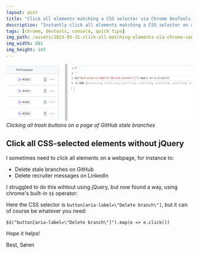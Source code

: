 ```yaml
---
layout: post
title: "Click all elements matching a CSS selector via Chrome DevTools console"
description: "Instantly click all elements matching a CSS selector on a webpage using only Chrome DevTools. No jQuery needed."
tags: [chrome, devtools, console, quick tips]
img_path: /assets/2023-05-31-click-all-matching-elements-via-chrome-console/click-all-github-trash-icons.png
img_width: 801
img_height: 245
---
```


![Clicking all trash buttons on a page of GitHub stale branches](/assets/2023-05-31-click-all-matching-elements-via-chrome-console/click-all-github-trash-icons.png)
_Clicking all trash buttons on a page of GitHub stale branches_

## Click all CSS-selected elements without jQuery
I sometimes need to click all elements on a webpage, for instance to:
- Delete stale branches on GitHub
- Delete recruiter messages on LinkedIn

I struggled to do this wihtout using jQuery, but now found a way, using chrome's built-in `$$` operator:

Here the CSS selector is `button[aria-label=\"Delete branch\"]`, but it can of course be whatever you need:

```
$$("button[aria-label=\"Delete branch\"]").map(e => e.click())
```

Hope it helps!

Best,
Søren

